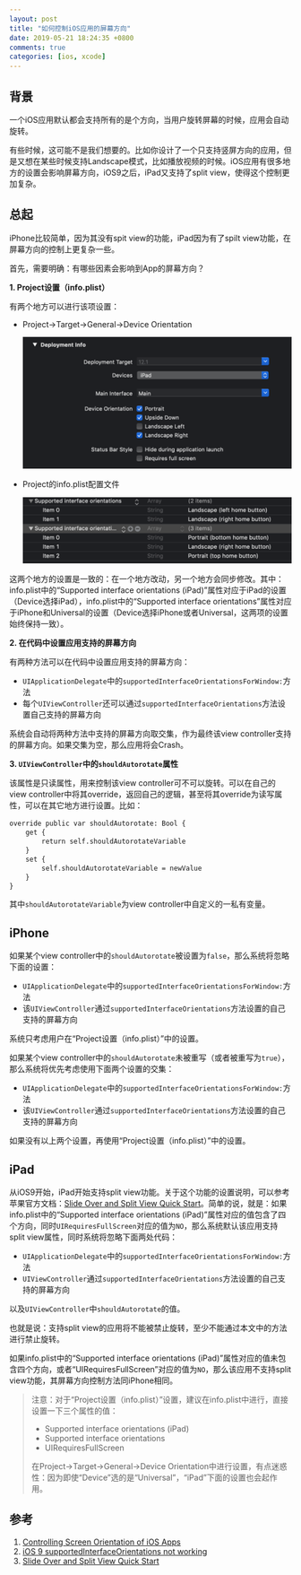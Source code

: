 ```yaml
---
layout: post
title: "如何控制iOS应用的屏幕方向"
date: 2019-05-21 18:24:35 +0800
comments: true
categories: [ios, xcode]
---
```


<!-- more -->

## 背景

一个iOS应用默认都会支持所有的是个方向，当用户旋转屏幕的时候，应用会自动旋转。

有些时候，这可能不是我们想要的。比如你设计了一个只支持竖屏方向的应用，但是又想在某些时候支持Landscape模式，比如播放视频的时候。iOS应用有很多地方的设置会影响屏幕方向，iOS9之后，iPad又支持了split view，使得这个控制更加复杂。

## 总起

iPhone比较简单，因为其没有spit view的功能，iPad因为有了spilt view功能，在屏幕方向的控制上更复杂一些。

首先，需要明确：有哪些因素会影响到App的屏幕方向？

**1. Project设置（info.plist）**

有两个地方可以进行该项设置：

* Project->Target->General->Device Orientation
  
  ![screen orientation project setting](/images/ScreenOrientationProjectSetting.png)

* Project的info.plist配置文件

  ![screen orientation info plist](/images/ScreenOrientationInfoPlist.png)

这两个地方的设置是一致的：在一个地方改动，另一个地方会同步修改。其中：info.plist中的“Supported interface orientations (iPad)”属性对应于iPad的设置（Device选择iPad），info.plist中的“Supported interface orientations”属性对应于iPhone和Universal的设置（Device选择iPhone或者Universal，这两项的设置始终保持一致）。

**2. 在代码中设置应用支持的屏幕方向**

有两种方法可以在代码中设置应用支持的屏幕方向：

* `UIApplicationDelegate`中的`supportedInterfaceOrientationsForWindow:`方法
* 每个`UIViewController`还可以通过`supportedInterfaceOrientations`方法设置自己支持的屏幕方向

系统会自动将两种方法中支持的屏幕方向取交集，作为最终该view controller支持的屏幕方向。如果交集为空，那么应用将会Crash。

**3. `UIViewController`中的`shouldAutorotate`属性**

该属性是只读属性，用来控制该view controller可不可以旋转。可以在自己的view controller中将其override，返回自己的逻辑，甚至将其override为读写属性，可以在其它地方进行设置。比如：

```
override public var shouldAutorotate: Bool {
    get {
        return self.shouldAutorotateVariable
    }
    set {
        self.shouldAutorotateVariable = newValue
    }
}
```

其中`shouldAutorotateVariable`为view controller中自定义的一私有变量。

## iPhone

如果某个view controller中的`shouldAutorotate`被设置为`false`，那么系统将忽略下面的设置：

* `UIApplicationDelegate`中的`supportedInterfaceOrientationsForWindow:`方法
* 该`UIViewController`通过`supportedInterfaceOrientations`方法设置的自己支持的屏幕方向

系统只考虑用户在“Project设置（info.plist）”中的设置。

如果某个view controller中的`shouldAutorotate`未被重写（或者被重写为`true`），那么系统将优先考虑使用下面两个设置的交集：

* `UIApplicationDelegate`中的`supportedInterfaceOrientationsForWindow:`方法
* 该`UIViewController`通过`supportedInterfaceOrientations`方法设置的自己支持的屏幕方向

如果没有以上两个设置，再使用“Project设置（info.plist）”中的设置。


## iPad

从iOS9开始，iPad开始支持split view功能。关于这个功能的设置说明，可以参考苹果官方文档：[Slide Over and Split View Quick Start](https://developer.apple.com/library/archive/documentation/WindowsViews/Conceptual/AdoptingMultitaskingOniPad/QuickStartForSlideOverAndSplitView.html#//apple_ref/doc/uid/TP40015145-CH13-SW1)。简单的说，就是：如果info.plist中的“Supported interface orientations (iPad)”属性对应的值包含了四个方向，同时`UIRequiresFullScreen`对应的值为`NO`，那么系统默认该应用支持split view属性，同时系统将忽略下面两处代码：

* `UIApplicationDelegate`中的`supportedInterfaceOrientationsForWindow:`方法
* `UIViewController`通过`supportedInterfaceOrientations`方法设置的自己支持的屏幕方向

以及`UIViewController`中`shouldAutorotate`的值。

也就是说：支持split view的应用将不能被禁止旋转，至少不能通过本文中的方法进行禁止旋转。

如果info.plist中的“Supported interface orientations (iPad)”属性对应的值未包含四个方向，或者“UIRequiresFullScreen”对应的值为`NO`，那么该应用不支持split view功能，其屏幕方向控制方法同iPhone相同。

> 注意：对于“Project设置（info.plist）”设置，建议在info.plist中进行，直接设置一下三个属性的值：
> * Supported interface orientations (iPad)
> * Supported interface orientations
> * UIRequiresFullScreen
> 
> 在Project->Target->General->Device Orientation中进行设置，有点迷惑性：因为即使“Device”选的是“Universal”，“iPad”下面的设置也会起作用。

## 参考

1. [Controlling Screen Orientation of iOS Apps](https://mobiarch.wordpress.com/2017/04/22/controlling-screen-orientation-of-ios-apps/)
2. [iOS 9 supportedInterfaceOrientations not working](https://stackoverflow.com/questions/32782044/ios-9-supportedinterfaceorientations-not-working/32782517#32782517)
3. [Slide Over and Split View Quick Start](https://developer.apple.com/library/archive/documentation/WindowsViews/Conceptual/AdoptingMultitaskingOniPad/QuickStartForSlideOverAndSplitView.html#//apple_ref/doc/uid/TP40015145-CH13-SW1)